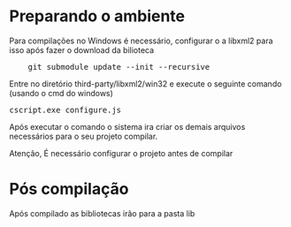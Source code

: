 Preparando o ambiente
===========================================

Para compilações no Windows é necessário, configurar o a libxml2 para isso após fazer o download da bilioteca
<pre>
    git submodule update --init --recursive
</pre>

Entre no diretório third-party/libxml2/win32 e execute o seguinte comando (usando o cmd do windows)

<pre>
cscript.exe configure.js
</pre>

Após executar o comando o sistema ira criar os demais arquivos necessários para o seu projeto compilar.

Atenção, É necessário configurar o projeto antes de compilar


Pós compilação
===========================================

Após compilado as bibliotecas irão para a pasta lib